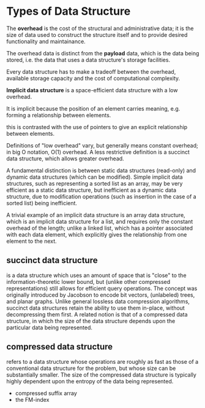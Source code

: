 # Types of Data Structure



The **overhead** is the cost of the structural and administrative data; it is the size of data used to construct the structure itself and to provide desired functionality and maintainance.

The overhead data is distinct from the **payload** data, which is the data being stored, i.e. the data that uses a data structure's storage facilities.

Every data structure has to make a tradeoff between the overhead, available storage capacity and the cost of computational complexity.



**Implicit data structure** is a space-efficient data structure with a low overhead. 

It is implicit because the position of an element carries meaning, e.g. forming a relationship between elements.

this is contrasted with the use of pointers to give an explicit relationship between elements.

Definitions of "low overhead" vary, but generally means constant overhead; in big O notation, O(1) overhead. A less restrictive definition is a succinct data structure, which allows greater overhead.

A fundamental distinction is between static data structures (read-only) and dynamic data structures (which can be modified). Simple implicit data structures, such as representing a sorted list as an array, may be very efficient as a static data structure, but inefficient as a dynamic data structure, due to modification operations (such as insertion in the case of a sorted list) being inefficient.

A trivial example of an implicit data structure is an array data structure, which is an implicit data structure for a list, and requires only the constant overhead of the length; unlike a linked list, which has a pointer associated with each data element, which explicitly gives the relationship from one element to the next.

## succinct data structure
is a data structure which uses an amount of space that is "close" to the information-theoretic lower bound, but (unlike other compressed representations) still allows for efficient query operations. The concept was originally introduced by Jacobson to encode bit vectors, (unlabeled) trees, and planar graphs. Unlike general lossless data compression algorithms, succinct data structures retain the ability to use them in-place, without decompressing them first. A related notion is that of a compressed data structure, in which the size of the data structure depends upon the particular data being represented.

## compressed data structure
refers to a data structure whose operations are roughly as fast as those of a conventional data structure for the problem, but whose size can be substantially smaller. The size of the compressed data structure is typically highly dependent upon the entropy of the data being represented.
- compressed suffix array
- the FM-index
